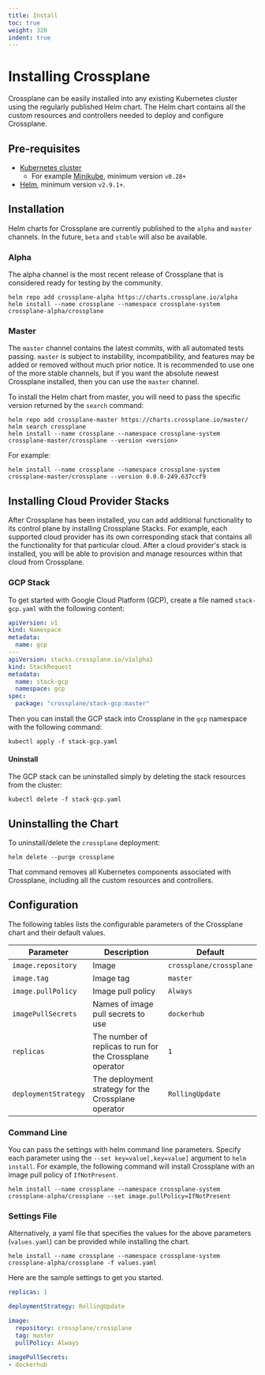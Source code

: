 ```yaml
---
title: Install
toc: true
weight: 320
indent: true
---
```

# Installing Crossplane

Crossplane can be easily installed into any existing Kubernetes cluster using the regularly published Helm chart.
The Helm chart contains all the custom resources and controllers needed to deploy and configure Crossplane.

## Pre-requisites

* [Kubernetes cluster](https://kubernetes.io/docs/setup/)
  * For example [Minikube](https://kubernetes.io/docs/tasks/tools/install-minikube/), minimum version `v0.28+`
* [Helm](https://docs.helm.sh/using_helm/), minimum version `v2.9.1+`.

## Installation

Helm charts for Crossplane are currently published to the `alpha` and `master` channels.
In the future, `beta` and `stable` will also be available.

### Alpha

The alpha channel is the most recent release of Crossplane that is considered ready for testing by the community.

```console
helm repo add crossplane-alpha https://charts.crossplane.io/alpha
helm install --name crossplane --namespace crossplane-system crossplane-alpha/crossplane
```

### Master

The `master` channel contains the latest commits, with all automated tests passing.
`master` is subject to instability, incompatibility, and features may be added or removed without much prior notice.
It is recommended to use one of the more stable channels, but if you want the absolute newest Crossplane installed, then you can use the `master` channel.

To install the Helm chart from master, you will need to pass the specific version returned by the `search` command:

```console
helm repo add crossplane-master https://charts.crossplane.io/master/
helm search crossplane
helm install --name crossplane --namespace crossplane-system crossplane-master/crossplane --version <version>
```

For example:

```console
helm install --name crossplane --namespace crossplane-system crossplane-master/crossplane --version 0.0.0-249.637ccf9
```

## Installing Cloud Provider Stacks

After Crossplane has been installed, you can add additional functionality to its control plane by installing Crossplane Stacks.
For example, each supported cloud provider has its own corresponding stack that contains all the functionality for that particular cloud.
After a cloud provider's stack is installed, you will be able to provision and manage resources within that cloud from Crossplane.

### GCP Stack

To get started with Google Cloud Platform (GCP), create a file named `stack-gcp.yaml` with the following content:

```yaml
apiVersion: v1
kind: Namespace
metadata:
  name: gcp
---
apiVersion: stacks.crossplane.io/v1alpha1
kind: StackRequest
metadata:
  name: stack-gcp
  namespace: gcp
spec:
  package: "crossplane/stack-gcp:master"
```

Then you can install the GCP stack into Crossplane in the `gcp` namespace with the following command:

```console
kubectl apply -f stack-gcp.yaml
```

#### Uninstall

The GCP stack can be uninstalled simply by deleting the stack resources from the cluster:

```console
kubectl delete -f stack-gcp.yaml
```

## Uninstalling the Chart

To uninstall/delete the `crossplane` deployment:

```console
helm delete --purge crossplane
```

That command removes all Kubernetes components associated with Crossplane, including all the custom resources and controllers.

## Configuration

The following tables lists the configurable parameters of the Crossplane chart and their default values.

| Parameter                 | Description                                                     | Default                                                |
| ------------------------- | --------------------------------------------------------------- | ------------------------------------------------------ |
| `image.repository`        | Image                                                           | `crossplane/crossplane`                                |
| `image.tag`               | Image tag                                                       | `master`                                               |
| `image.pullPolicy`        | Image pull policy                                               | `Always`                                               |
| `imagePullSecrets`        | Names of image pull secrets to use                              | `dockerhub`                                            |
| `replicas`                | The number of replicas to run for the Crossplane operator       | `1`                                                    |
| `deploymentStrategy`      | The deployment strategy for the Crossplane operator             | `RollingUpdate`                                        |

### Command Line

You can pass the settings with helm command line parameters.
Specify each parameter using the `--set key=value[,key=value]` argument to `helm install`.
For example, the following command will install Crossplane with an image pull policy of `IfNotPresent`.

```console
helm install --name crossplane --namespace crossplane-system crossplane-alpha/crossplane --set image.pullPolicy=IfNotPresent
```

### Settings File

Alternatively, a yaml file that specifies the values for the above parameters (`values.yaml`) can be provided while installing the chart.

```console
helm install --name crossplane --namespace crossplane-system crossplane-alpha/crossplane -f values.yaml
```

Here are the sample settings to get you started.

```yaml
replicas: 1

deploymentStrategy: RollingUpdate

image:
  repository: crossplane/crossplane
  tag: master
  pullPolicy: Always

imagePullSecrets:
- dockerhub
```
